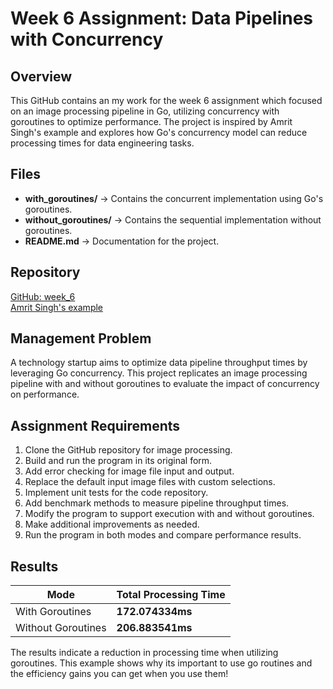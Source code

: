 # Week 6 Assignment: Data Pipelines with Concurrency  

## Overview  

This GitHub contains an my work for the week 6 assignment which focused on an image processing pipeline in Go, utilizing concurrency with goroutines to optimize performance. The project is inspired by Amrit Singh's example and explores how Go's concurrency model can reduce processing times for data engineering tasks.  

## Files 
- **with_goroutines/** → Contains the concurrent implementation using Go's goroutines.  
- **without_goroutines/** → Contains the sequential implementation without goroutines.  
- **README.md** → Documentation for the project.  

## Repository  

[GitHub: week_6](https://github.com/tpezz/week_6.git)  
[Amrit Singh's example](https://github.com/code-heim/go_21_goroutines_pipeline)

## Management Problem  

A technology startup aims to optimize data pipeline throughput times by leveraging Go concurrency. This project replicates an image processing pipeline with and without goroutines to evaluate the impact of concurrency on performance.  

## Assignment Requirements  

1. Clone the GitHub repository for image processing.  
2. Build and run the program in its original form.  
3. Add error checking for image file input and output.  
4. Replace the default input image files with custom selections.  
5. Implement unit tests for the code repository.  
6. Add benchmark methods to measure pipeline throughput times.  
7. Modify the program to support execution with and without goroutines.  
8. Make additional improvements as needed.  
9. Run the program in both modes and compare performance results.  

## Results  

| Mode               | Total Processing Time |
|--------------------|----------------------|
| With Goroutines   | **172.074334ms**     |
| Without Goroutines | **206.883541ms**     |

The results indicate a reduction in processing time when utilizing goroutines. This example shows why its important to use go routines and the efficiency gains you can get when you use them! 

